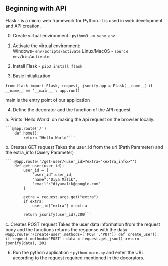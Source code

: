 ## Beginning with API

Flask - is a micro web framework for Python. It is used in web development and API creation.

0. Create virtual environment : `python3 -m venv env`
1. Activate the virtual environment:  
   Windows- `env\Scripts\activate`
   Linux/MacOS - `source env/bin/activate`.

2. Install Flask - `pip3 install flask`

3. Basic Initialization

`from flask import Flask, request, jsonify`
`app = Flask(__name__)`
`if __name__ == '__main__': app.run()`

main is the entry point of our application

4. Define the decorator and the function of the API request

a. Prints 'Hello World' on making the api request on the browser locally.

    ```@app.route('/')
        def home():
            return "Hello World"```

b. Creates GET request
Takes the user_id from the url (Path Parameter) and the extra_info (Query Parameter)

    ``` @app.route('/get-user/<user_id>?extra="<extra_info>"')
        def get_user(user_id):
            user_id = {
                "user_id":user_id,
                "name":"Diya Malik",
                "email":"diyamalik@google.com"
            }

            extra = request.args.get("extra")
            if extra:
                user_id["extra"] = extra

            return jsonify(user_id),200```

c. Creates POST request
Takes the user data information from the request body and the functions returns the response with the data
` @app.route('/create-user',methods=['POST','PUT'])
        def create_user():
            if request.method=='POST':
                data = request.get_json()
            return jsonify(data), 201`

6. Run the python application - `python main.py`
   and enter the URL according to the request required mentioned in the decorators.
